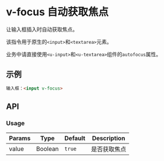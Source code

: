 # v-focus 自动获取焦点

让输入框插入时自动获取焦点。

该指令用于原生的`<input>`和`<textarea>`元素。

业务中请直接使用`<u-input>`和`<u-textarea>`组件的`autofocus`属性。

## 示例

``` html
输入框：<input v-focus>
```

## API

### Usage

| Params | Type | Default | Description |
| ----- | ---- | ------- | ----------- |
| value | Boolean | `true` | 是否获取焦点 |
